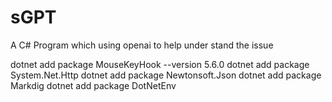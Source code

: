 # sGPT
A C# Program which using openai to help under stand the issue

dotnet add package MouseKeyHook --version 5.6.0
dotnet add package System.Net.Http
dotnet add package Newtonsoft.Json
dotnet add package Markdig
dotnet add package DotNetEnv